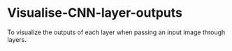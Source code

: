 # Visualise-CNN-layer-outputs
To visualize the outputs of each layer when passing an input image through layers.
